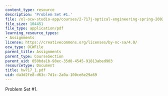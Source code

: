```yaml
---
content_type: resource
description: 'Problem Set #1.'
file: /ol-ocw-studio-app/courses/2-717j-optical-engineering-spring-2002/da3d2fe8d63c7d1c2a0a100ce6e29a69_hw717_1.pdf
file_size: 104451
file_type: application/pdf
learning_resource_types:
- Assignments
license: https://creativecommons.org/licenses/by-nc-sa/4.0/
ocw_type: OCWFile
parent_title: Assignments
parent_type: CourseSection
parent_uid: 050bda1b-98ec-35d8-4545-91813abed903
resourcetype: Document
title: hw717_1.pdf
uid: da3d2fe8-d63c-7d1c-2a0a-100ce6e29a69
---
```

Problem Set #1.